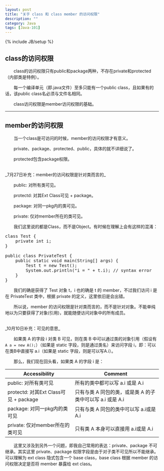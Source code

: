 ```yaml
---
layout: post
title: "关于 class 和 class member 的访问权限"
description: ""
category: Java
tags: [Java-101]
---
```

{% include JB/setup %}


## class的访问权限

　　class的访问权限只有public和package两种，不存在private和protected（内部类是特例）。  

　　每一个编译单元（即.java文件）至多只能有一个public class，且如果有的话，该public class名必须与文件名相同。  

　　class访问权限是member访问权限的基础。  

---

## member的访问权限

　　当一个class是可访问的时候，member的访问权限才有意义。  

　　private、package、protected、public，具体的就不详细说了。  

　　protected包含package权限。  
  
<br/>
_7月27日补充：member的访问权限是针对类而言的_  

　　public: 对所有类可见。  

　　protectd: 对其Ext Class可见 + package。  

　　package: 对同一pkg内的类可见。  

　　private: 仅对member所在的类可见。  

　　我们这里说的都是Class，而不是Object。有时候在理解上会有这样的混淆：

<pre class="prettyprint linenums">
class Test {  
	private int i;  
}  
  
public class PrivateTest {  
	public static void main(String[] args) {  
		Test t = new Test();  
		System.out.println("i = " + t.i); // syntax error  
	}  
} 
</pre>

　　我们的确是获得了 Test 对象 t，i 也的确是 t 的 member，不过我们访问 i 是在 PrivateTest 类中，根据 private 的定义，这里依旧是会出错。  

　　所以说，member 的访问权限是针对类而言的，而不是针对对象。不能单纯地以为只要获得了对象(引用)，就能随便访问对象中的所有成员。  
  
<br/>
_10月10日补充：可见的意思_

　　如果类 A 的字段 i 对类 B 可见，则在类 B 中可以通过类的对象引用（假设有`A a = new A();`）（如果是 static 字段，则是通过类名）来访问字段 i，即：可以在类B中直接写 a.i（如果是 static 字段，则是可以写A.i）。  

　　那么，我们现在回头看，如果类 A 的字段 i 是：

Accessibility  |  Comment
-------------- | -------------
public: 对所有类可见 | 所有的类中都可以写 a.i 或是 A.i
protectd: 对其Ext Class可见 + package | 只有与类 A 同包的类，或是类 A 的子类中可以写 a.i 或是 A.i
package: 对同一pkg内的类可见 | 只有与类 A 同包的类中可以写 a.i或是 A.i
private: 仅对member所在的类可见 | 只有类 A 本身可以直接用 a.i或是 A.i

　　这里又涉及到另外一个问题，即我自己常用的表达：private、package 不可继承。其实这里 private、package 权限字段是由于对子类不可见所以不能继承。可以理解为 ext class 隐式包含一个 base class，base class 根据 member 的访问权限决定是否将 member 暴露给 ext class。
